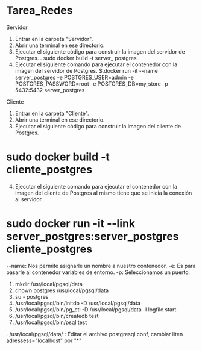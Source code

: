 # Tarea_Redes

Servidor

1. Entrar en la carpeta "Servidor".
2. Abrir una terminal en ese directorio.
3. Ejecutar el siguiente código para construir la imagen del servidor de Postgres.
. sudo docker build -t server_ postgres .
4. Ejecutar el siguiente comando para ejecutar el contenedor con la imagen del servidor de Postgres.
$.docker run -it --name server_postgres -e POSTGRES_USER=admin -e POSTGRES_PASSWORD=root -e POSTGRES_DB=my_store -p 5432:5432 server_postgres

Cliente
1. Entrar en la carpeta "Cliente".
2. Abrir una terminal en ese directorio.
3. Ejecutar el siguiente código para construir la imagen del cliente de Postgres.
#  sudo docker build -t cliente_postgres
4. Ejecutar el siguiente comando para ejecutar el contenedor con la imagen del cliente de Postgres al mismo tiene que se inicia la conexión al servidor.
#  sudo docker run -it --link server_postgres:server_postgres cliente_postgres

--name: Nos permite asignarle un nombre a nuestro contenedor.
-e:     Es para pasarle al contenedor variables de entorno.
-p:     Seleccionamos un puerto.


1. mkdir /usr/local/pgsql/data
2.    chown postgres /usr/local/pgsql/data
3.    su - postgres
4. /usr/local/pgsql/bin/initdb -D /usr/local/pgsql/data
5. /usr/local/pgsql/bin/pg_ctl -D /usr/local/pgsql/data -l logfile start
6. /usr/local/pgsql/bin/createdb test
7. /usr/local/pgsql/bin/psql test

. /usr/local/pgsql/data/   :  Editar el archivo postgresql.conf, cambiar liten adressess="localhost" por "*"

